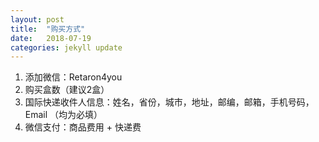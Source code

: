 ```yaml
---
layout: post
title:  "购买方式"
date:   2018-07-19
categories: jekyll update
---
```

  1. 添加微信：Retaron4you
  2. 购买盒数（建议2盒）
  3. 国际快递收件人信息：姓名，省份，城市，地址，邮编，邮箱，手机号码，Email （均为必填）
  4. 微信支付：商品费用 + 快递费

